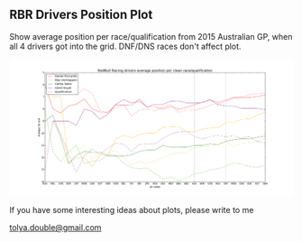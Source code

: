 ## RBR Drivers Position Plot

Show average position per race/qualification from 2015 Australian GP, when all 4 drivers got into the grid.
DNF/DNS races don't affect plot.

![Screenshot](rbr.png?raw=true "Screenshot")


If you have some interesting ideas about plots, please write to me

tolya.double@gmail.com
